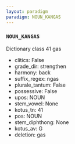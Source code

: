 ```yaml
---
layout: paradigm
paradigm: NOUN_KANGAS
---
```

### ` NOUN_KANGAS `

Dictionary class 41 gas
* clitics: False
* grade_dir: strengthen
* harmony: back
* suffix_regex: ngas
* plurale_tantum: False
* possessive: False
* upos: NOUN
* stem_vowel: None
* kotus_tn: 41
* pos: NOUN
* stem_diphthong: None
* kotus_av: G
* deletion: gas
